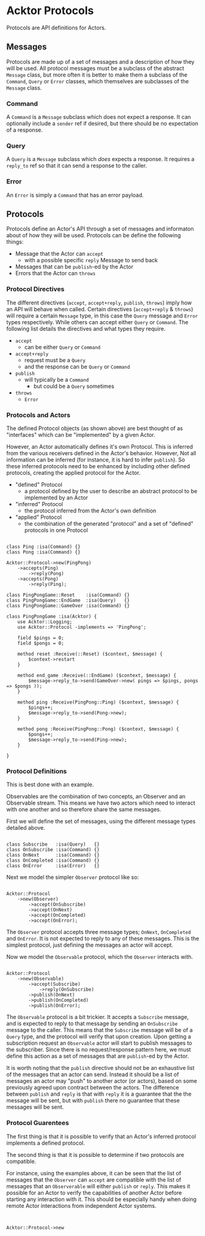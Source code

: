 # Acktor Protocols

Protocols are API definitions for Actors.

## Messages

Protocols are made up of a set of messages and a description of how they will be used. All protocol messages must be a subclass of the abstract `Message` class, but more often it is better to make them a subclass of the `Command`, `Query` or `Error` classes, which themselves are subclasses of the `Message` class.

### Command

A `Command` is a `Message` subclass which does not expect a response. It can optionally include a `sender` ref if desired, but there should be no expectation of a response.

### Query

A `Query` is a `Message` subclass which *does* expects a response. It requires a `reply_to` ref so that it can send a response to the caller.

### Error

An `Error` is simply a `Command` that has an error payload.

## Protocols

Protocols define an Actor's API through a set of messages and informaton about of how they will be used. Protocols can be define the following things:

- Message that the Actor can `accept`
    - with a possible specific `reply` Message to send back
- Messages that can be `publish`-ed by the Actor
- Errors that the Actor can `throws`

### Protocol Directives

The different directives (`accept`, `accept+reply`, `publish`, `throws`) imply how an API will behave when called. Certain directives (`accept+reply` & `throws`) will require a certain `Message` type, in this case the `Query` message and `Error` types respectively. While others can accept either `Query` or `Command`. The following list details the directives and what types they require.

- `accept`
    - can be either `Query` or `Command`
- `accept+reply`
    - request must be a `Query`
    - and the response can be `Query` or `Command`
- `publish`
    - will typically be a `Command`
        - but could be a `Query` sometimes
- `throws`
    - `Error`

### Protocols and Actors

The defined Protocol objects (as shown above) are best thought of as "interfaces" which can be "implemented" by a given Actor.

However, an Actor automatically defines it's own Protocol. This is inferred from the various receivers defined in the Actor's behavior. However, Not all information can be inferred (for instance, it is hard to infer `publish`). So these inferred protocols need to be enhanced by including other defined protocols, creating the applied protocol for the Actor.

- "defined" Protocol
    - a protocol defined by the user to describe an abstract protocol to be implemented by an Actor
- "inferred" Protocol
    - the protocol inferred from the Actor's own definition
- "applied" Protocol
    - the combination of the generated "protocol" and a set of "defined" protocols in one Protocol

```

class Ping :isa(Command) {}
class Pong :isa(Command) {}

Acktor::Protocol->new(PingPong)
    ->accepts(Ping)
        ->reply(Pong)
    ->accepts(Pong)
        ->reply(Ping);

class PingPongGame::Reset    :isa(Command) {}
class PingPongGame::EndGame  :isa(Query)   {}
class PingPongGame::GameOver :isa(Command) {}

class PingPongGame :isa(Acktor) {
    use Acktor::Logging;
    use Acktor::Protocol -implements => 'PingPong';

    field $pings = 0;
    field $pongs = 0;

    method reset :Receive(::Reset) ($context, $message) {
        $context->restart
    }

    method end_game :Receive(::EndGame) ($context, $message) {
        $message->reply_to->send(GameOver->new( pings => $pings, pongs => $pongs ));
    }

    method ping :Receive(PingPong::Ping) ($context, $message) {
        $pings++;
        $message->reply_to->send(Pong->new);
    }

    method pong :Receive(PingPong::Pong) ($context, $message) {
        $pongs++;
        $message->reply_to->send(Ping->new);
    }

}

```


### Protocol Definitions

This is best done with an example.

Observables are the combination of two concepts, an Observer and an Observable stream. This means we have two actors which need to interact with one another and so therefore share the same messages.

First we will define the set of messages, using the different message types detailed above.

```

class Subscribe   :isa(Query)   {}
class OnSubscribe :isa(Command) {}
class OnNext      :isa(Command) {}
class OnCompleted :isa(Command) {}
class OnError     :isa(Error)   {}

```

Next we model the simpler `Observer` protocol like so:

```

Acktor::Protocol
    ->new(Observer)
        ->accept(OnSubscribe)
        ->accept(OnNext)
        ->accept(OnCompleted)
        ->accept(OnError);
```

The `Observer` protocol accepts three message types; `OnNext`, `OnCompleted` and `OnError`. It is not expected to reply to any of these messages. This is the simplest protocol, just defining the messages an actor will accept.


Now we model the `Observable` protocol, which the `Observer` interacts with.

```

Acktor::Protocol
    ->new(Observable)
        ->accept(Subscribe)
            ->reply(OnSubscribe)
        ->publish(OnNext)
        ->publish(OnCompleted)
        ->publish(OnError);

```

The `Observable` protocol is a bit trickier. It accepts a `Subscribe` message, and is expected to reply to that message by sending an `OnSubscribe` message to the caller. This means that the `Subscribe` message will be of a `Query`
type, and the protocol will verify that upon creation. Upon getting a subscription request an `Observable` actor will start to publish messages to the subscriber. Since there is no request/response pattern here, we must define this action as a set of messages that are `publish`-ed by the Actor.

It is worth noting that the `publish` directive should not be an exhaustive list of the messages that an actor can send. Instead it should be a list of messages an actor may "push" to another actor (or actors), based on some previously agreed upon contract between the actors. The difference between `publish` and `reply` is that with `reply` it is a guarantee that the the message will be sent, but with `publish` there no guarantee that these messages will be sent.

### Protocol Guarentees

The first thing is that it is possible to verify that an Actor's inferred protocol implements a defined protocol.

The second thing is that it is possible to determine if two protocols are compatible.

For instance, using the examples above, it can be seen that the list of messages that the `Observer` can `accept` are compatible with the list of messages that an `Observerable` will either `publish` or `reply`. This makes it possible for an Actor to verify the capabilities of another Actor before starting any interaction with it. This should be especially handy when doing remote Actor interactions from independent Actor systems.


```


Acktor::Protocol->new






```










